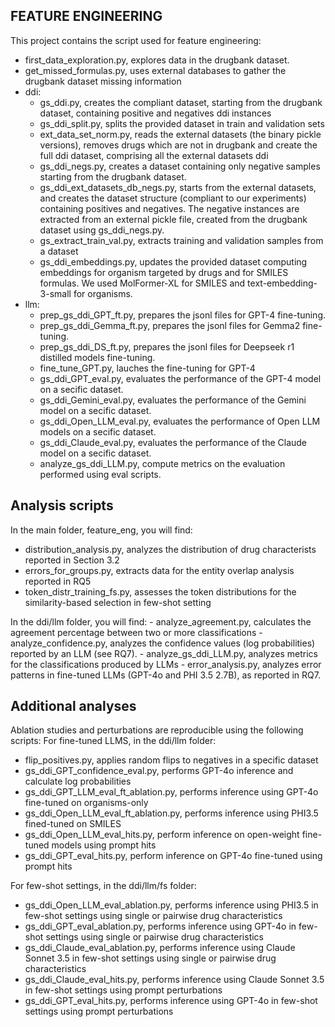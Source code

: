 ## FEATURE ENGINEERING ##
This project contains the script used for feature engineering:
- first_data_exploration.py, explores data in the drugbank dataset.
- get_missed_formulas.py, uses external databases to gather the drugbank dataset missing information
- ddi:
    - gs_ddi.py, creates the compliant dataset, starting from the drugbank dataset, containing positive and negatives ddi instances
    - gs_ddi_split.py, splits the provided dataset in train and validation sets
    - ext_data_set_norm.py, reads the external datasets (the binary pickle versions), removes drugs which are not in drugbank and create the full ddi dataset, comprising all the external datasets ddi
    - gs_ddi_negs.py, creates a dataset containing only negative samples starting from the drugbank dataset.
    - gs_ddi_ext_datasets_db_negs.py, starts from the external datasets, and creates the dataset structure (compliant to our experiments) containing positives and negatives. The negative instances are extracted from an external pickle file, created from the drugbank dataset using gs_ddi_negs.py.
    - gs_extract_train_val.py, extracts training and validation samples from a dataset
    - gs_ddi_embeddings.py, updates the provided dataset computing embeddings for organism targeted by drugs and for SMILES formulas. We used MolFormer-XL for SMILES and text-embedding-3-small for organisms.
- llm:
    - prep_gs_ddi_GPT_ft.py, prepares the jsonl files for GPT-4 fine-tuning.
    - prep_gs_ddi_Gemma_ft.py, prepares the jsonl files for Gemma2 fine-tuning.
    - prep_gs_ddi_DS_ft.py, prepares the jsonl files for Deepseek r1 distilled models fine-tuning.
    - fine_tune_GPT.py, lauches the fine-tuning for GPT-4
    - gs_ddi_GPT_eval.py, evaluates the performance of the GPT-4 model on a secific dataset.
    - gs_ddi_Gemini_eval.py, evaluates the performance of the Gemini model on a secific dataset.
    - gs_ddi_Open_LLM_eval.py, evaluates the performance of Open LLM models on a secific dataset.
    - gs_ddi_Claude_eval.py, evaluates the performance of the Claude model on a secific dataset.
    - analyze_gs_ddi_LLM.py, compute metrics on the evaluation performed using eval scripts.

## Analysis scripts ##
In the main folder, feature_eng, you will find:
- distribution_analysis.py, analyzes the distribution of drug characterists reported in Section 3.2
- errors_for_groups.py, extracts data for the entity overlap analysis reported in RQ5
- token_distr_training_fs.py, assesses the token distributions for the similarity-based selection in few-shot setting

In the ddi/llm folder, you will find:
    - analyze_agreement.py, calculates the agreement percentage between two or more classifications
    - analyze_confidence.py, analyzes the confidence values (log probabilities) reported by an LLM (see RQ7).
    - analyze_gs_ddi_LLM.py, analyzes metrics for the classifications produced by LLMs
    - error_analysis.py, analyzes error patterns in fine-tuned LLMs (GPT-4o and PHI 3.5 2.7B), as reported in RQ7.

## Additional analyses ##
Ablation studies and perturbations are reproducible using the following scripts:
For fine-tuned LLMS, in the ddi/llm folder:
- flip_positives.py, applies random flips to negatives in a specific dataset
- gs_ddi_GPT_confidence_eval.py, performs GPT-4o inference and calculate log probabilities
- gs_ddi_GPT_LLM_eval_ft_ablation.py, performs inference using GPT-4o fine-tuned on organisms-only
- gs_ddi_Open_LLM_eval_ft_ablation.py, performs inference using PHI3.5 fined-tuned on SMILES
- gs_ddi_Open_LLM_eval_hits.py, perform inference on open-weight fine-tuned models using prompt hits
- gs_ddi_GPT_eval_hits.py, perform inference on GPT-4o fine-tuned using prompt hits

For few-shot settings, in the ddi/llm/fs folder:
- gs_ddi_Open_LLM_eval_ablation.py, performs inference using PHI3.5 in few-shot settings using single or pairwise drug characteristics
- gs_ddi_GPT_eval_ablation.py, performs inference using GPT-4o in few-shot settings using single or pairwise drug characteristics
- gs_ddi_Claude_eval_ablation.py, performs inference using Claude Sonnet 3.5 in few-shot settings using single or pairwise drug characteristics
- gs_ddi_Claude_eval_hits.py, performs inference using Claude Sonnet 3.5 in few-shot settings using prompt perturbations
- gs_ddi_GPT_eval_hits.py, performs inference using GPT-4o in few-shot settings using prompt perturbations